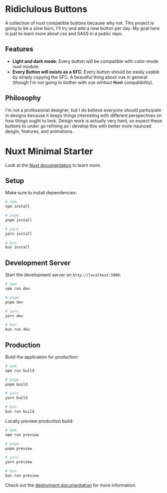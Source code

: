 # Ridiclulous Buttons

A collection of nuxt compatible buttons because why not. This project is going to be a slow burn, I'll try and add a new button per day. My goal here is just to learn more about css and SASS in a public repo.

## Features

- **Light and dark mode**: Every button will be compatible with color-mode nuxt module.
- **Every Button will exists as a SFC**: Every button should be easily usable by simply copying the SFC. A beautiful thing about vue in general (though I'm not going to bother with vue wihtout ~~Nuxt~~ compatibility).

## Philosophy

I'm not a professional designer, but I do believe everyone should participate in designs because it keeps things interesting with different perspectives on how things ought to look. Design work is actually very hard, so expect these buttons to under go refining as i develop this with better more naunced desgin, features, and animations.

# Nuxt Minimal Starter

Look at the [Nuxt documentation](https://nuxt.com/docs/getting-started/introduction) to learn more.

## Setup

Make sure to install dependencies:

```bash
# npm
npm install

# pnpm
pnpm install

# yarn
yarn install

# bun
bun install
```

## Development Server

Start the development server on `http://localhost:3000`:

```bash
# npm
npm run dev

# pnpm
pnpm dev

# yarn
yarn dev

# bun
bun run dev
```

## Production

Build the application for production:

```bash
# npm
npm run build

# pnpm
pnpm build

# yarn
yarn build

# bun
bun run build
```

Locally preview production build:

```bash
# npm
npm run preview

# pnpm
pnpm preview

# yarn
yarn preview

# bun
bun run preview
```

Check out the [deployment documentation](https://nuxt.com/docs/getting-started/deployment) for more information.
